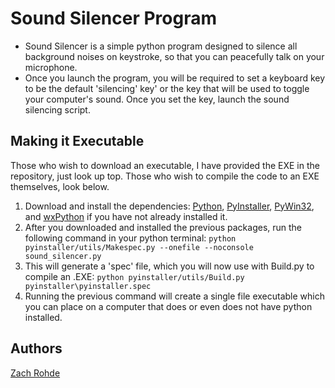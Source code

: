 Sound Silencer Program
====================

<ul>
<li>Sound Silencer is a simple python program designed to silence all background noises on keystroke, so that you can peacefully talk on your microphone.</li>
<li>Once you launch the program, you will be required to set a keyboard key to be the default 'silencing' key' or the key that will be used to toggle your computer's sound. Once you set the key, launch the sound silencing script.</li>
</ul>

<h2>Making it Executable</h2>

Those who wish to download an executable, I have provided the EXE in the repository, just look up top. Those who wish to compile the code to an EXE themselves, look below.

<ol>
<li>Download and install the dependencies: <a title="Python" href="http://www.python.org/download/">Python</a>, <a title="PyInstaller" href="http://www.pyinstaller.org/">PyInstaller</a>, <a title="PyWin32" href="http://sourceforge.net/projects/pywin32/files/">PyWin32</a>, and <a title="wxPython" href="http://www.wxpython.org/download.php">wxPython</a> if you have not already installed it.</li>
<li>After you downloaded and installed the previous packages, run the following command in your python terminal: <code>python pyinstaller/utils/Makespec.py --onefile --noconsole sound_silencer.py</code>
<li>This will generate a 'spec' file, which you will now use with Build.py to compile an .EXE: <code>python pyinstaller/utils/Build.py pyinstaller\pyinstaller.spec</code></li>
<li>Running the previous command will create a single file executable which you can place on a computer that does or even does not have python installed.</li>
</ol>

<h2>Authors</h2>
<a title="Zach Rohde" href="http://zachrohde.com">Zach Rohde</a>